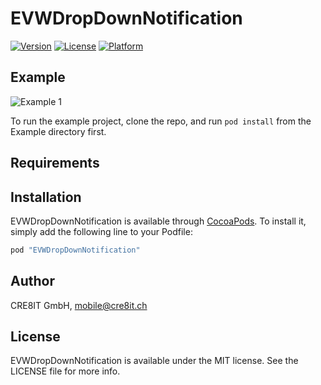 # EVWDropDownNotification

[![Version](https://img.shields.io/cocoapods/v/EVWDropDownNotification.svg?style=flat)](http://cocoapods.org/pods/EVWDropDownNotification)
[![License](https://img.shields.io/cocoapods/l/EVWDropDownNotification.svg?style=flat)](http://cocoapods.org/pods/EVWDropDownNotification)
[![Platform](https://img.shields.io/cocoapods/p/EVWDropDownNotification.svg?style=flat)](http://cocoapods.org/pods/EVWDropDownNotification)

## Example

![Example 1](https://github.com/cre8it/EVWDropDownNotification/blob/master/Screenshots/EVWDropdownNotification.gif)


To run the example project, clone the repo, and run `pod install` from the Example directory first.

## Requirements

## Installation

EVWDropDownNotification is available through [CocoaPods](http://cocoapods.org). To install
it, simply add the following line to your Podfile:

```ruby
pod "EVWDropDownNotification"
```

## Author

CRE8IT GmbH, mobile@cre8it.ch

## License

EVWDropDownNotification is available under the MIT license. See the LICENSE file for more info.
